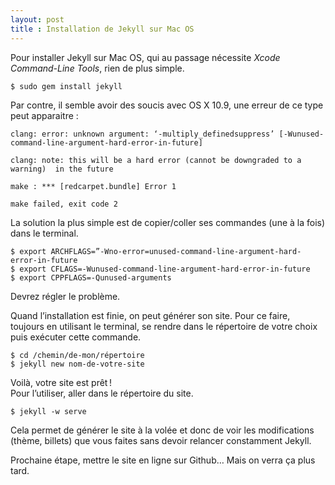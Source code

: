 ```yaml
---
layout: post
title : Installation de Jekyll sur Mac OS
---
```


Pour installer Jekyll sur Mac OS, qui au passage nécessite *Xcode Command-Line Tools*, rien de plus simple.

	$ sudo gem install jekyll		
Par contre, il semble avoir des soucis avec OS X 10.9, une erreur de ce type peut apparaitre :	
	
	clang: error: unknown argument: ‘-multiply_definedsuppress’ [-Wunused-		command-line-argument-hard-error-in-future]
	
	clang: note: this will be a hard error (cannot be downgraded to a warning) 	in the future
	
	make : *** [redcarpet.bundle] Error 1
	
	make failed, exit code 2		
La solution la plus simple est de copier/coller ses commandes (une à la fois) dans le terminal.

	$ export ARCHFLAGS=”-Wno-error=unused-command-line-argument-hard-error-in-future
	$ export CFLAGS=-Wunused-command-line-argument-hard-error-in-future
	$ export CPPFLAGS=-Qunused-arguments
Devrez régler le problème.

Quand l’installation est finie, on peut générer son site. Pour ce faire, toujours en utilisant le terminal, se rendre dans le répertoire de votre choix puis exécuter cette commande.

	$ cd /chemin/de-mon/répertoire	
	$ jekyll new nom-de-votre-site
Voilà, votre site est prêt !	
Pour l’utiliser, aller dans le répertoire du site.

	$ jekyll -w serve
Cela permet de générer le site à la volée et donc de voir les modifications (thème, billets) que vous faites sans devoir relancer constamment Jekyll. 

Prochaine étape, mettre le site en ligne sur Github… Mais on verra ça plus tard.
